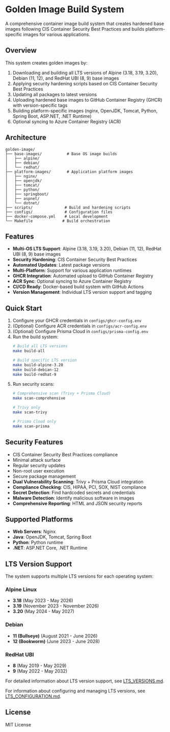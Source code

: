 # Golden Image Build System

A comprehensive container image build system that creates hardened base images following CIS Container Security Best Practices and builds platform-specific images for various applications.

## Overview

This system creates golden images by:
1. Downloading and building all LTS versions of Alpine (3.18, 3.19, 3.20), Debian (11, 12), and RedHat UBI (8, 9) base images
2. Applying security hardening scripts based on CIS Container Security Best Practices
3. Updating all packages to latest versions
4. Uploading hardened base images to GitHub Container Registry (GHCR) with version-specific tags
5. Building platform-specific images (nginx, OpenJDK, Tomcat, Python, Spring Boot, ASP.NET, .NET Runtime)
6. Optional syncing to Azure Container Registry (ACR)

## Architecture

```
golden-image/
├── base-images/           # Base OS image builds
│   ├── alpine/
│   ├── debian/
│   └── redhat/
├── platform-images/       # Application platform images
│   ├── nginx/
│   ├── openjdk/
│   ├── tomcat/
│   ├── python/
│   ├── springboot/
│   ├── aspnet/
│   └── dotnet/
├── scripts/              # Build and hardening scripts
├── configs/              # Configuration files
├── docker-compose.yml    # Local development
└── Makefile             # Build orchestration
```

## Features

- **Multi-OS LTS Support**: Alpine (3.18, 3.19, 3.20), Debian (11, 12), RedHat UBI (8, 9) base images
- **Security Hardening**: CIS Container Security Best Practices
- **Automated Updates**: Latest package versions
- **Multi-Platform**: Support for various application runtimes
- **GHCR Integration**: Automated upload to GitHub Container Registry
- **ACR Sync**: Optional syncing to Azure Container Registry
- **CI/CD Ready**: Docker-based build system with GitHub Actions
- **Version Management**: Individual LTS version support and tagging

## Quick Start

1. Configure your GHCR credentials in `configs/ghcr-config.env`
2. (Optional) Configure ACR credentials in `configs/acr-config.env`
3. (Optional) Configure Prisma Cloud in `configs/prisma-config.env`
4. Run the build system:
   ```bash
   # Build all LTS versions
   make build-all
   
   # Build specific LTS version
   make build-alpine-3.20
   make build-debian-12
   make build-redhat-9
   ```
5. Run security scans:
   ```bash
   # Comprehensive scan (Trivy + Prisma Cloud)
   make scan-comprehensive
   
   # Trivy only
   make scan-trivy
   
   # Prisma Cloud only
   make scan-prisma
   ```

## Security Features

- CIS Container Security Best Practices compliance
- Minimal attack surface
- Regular security updates
- Non-root user execution
- Secure package management
- **Dual Vulnerability Scanning**: Trivy + Prisma Cloud integration
- **Compliance Checking**: CIS, HIPAA, PCI, SOX, NIST compliance
- **Secret Detection**: Find hardcoded secrets and credentials
- **Malware Detection**: Identify malicious software in images
- **Comprehensive Reporting**: HTML and JSON security reports

## Supported Platforms

- **Web Servers**: Nginx
- **Java**: OpenJDK, Tomcat, Spring Boot
- **Python**: Python runtime
- **.NET**: ASP.NET Core, .NET Runtime

## LTS Version Support

The system supports multiple LTS versions for each operating system:

### Alpine Linux
- **3.18** (May 2023 - May 2026)
- **3.19** (November 2023 - November 2026)
- **3.20** (May 2024 - May 2027)

### Debian
- **11 (Bullseye)** (August 2021 - June 2026)
- **12 (Bookworm)** (June 2023 - June 2028)

### RedHat UBI
- **8** (May 2019 - May 2029)
- **9** (May 2022 - May 2032)

For detailed information about LTS version support, see [LTS_VERSIONS.md](docs/LTS_VERSIONS.md).

For information about configuring and managing LTS versions, see [LTS_CONFIGURATION.md](docs/LTS_CONFIGURATION.md).

## License

MIT License